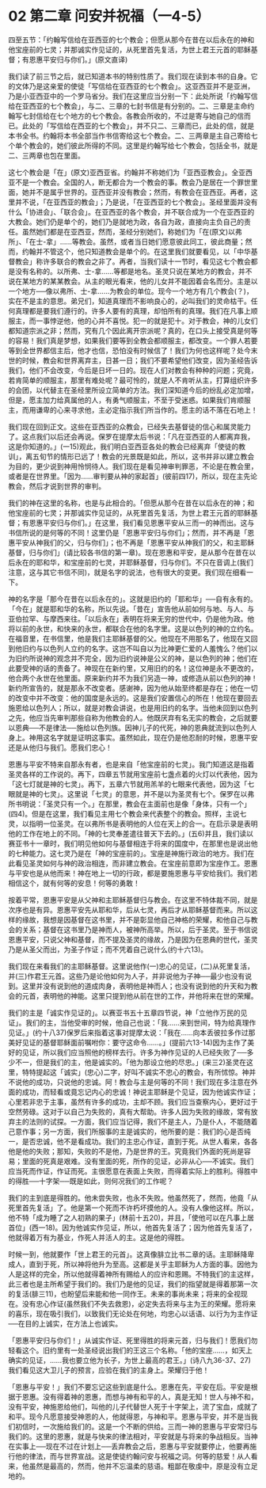 # 02 第二章 问安并祝福（一4-5）


四至五节：「约翰写信给在亚西亚的七个教会；但愿从那今在昔在以后永在的神和他宝座前的七灵；并那诚实作见证的，从死里首先复活，为世上君王元首的耶稣基督；有恩惠平安归与你们。」(原文直译)

我们读了前三节之后，就已知道本书的特别性质了。我们现在读到本书的自身。它的文体乃是这亲爱的使徒「写信给在亚西亚的七个教会」。这亚西亚并不是亚洲，乃是小亚西亚中的一个罗马省分。我们在这里应当分别一下：此处所说「约翰写信给在亚西亚的七个教会」，与二、三章的七封书信是有分别的。二、三章是主命约翰写七封信给在七个地方的七个教会。各教会所收的，不过是寄与她自己的信而已。此处的「写信给在西亚的七个教会」，并不只二、三章而已，此处的信，就是本书全书。约翰将本书全部当作书信寄给这七个教会。二、三两章是主自己寄给七个单个教会的，她们彼此所得的不同。这里是约翰写给七个教会，包括全书，就是二、三两章也包在里面。

这七个教会是「在」(原文)亚西亚省。约翰并不称她们为「亚西亚教会」。全亚西亚不是一个教会。全国的人，断无都合为一个教会的事。教会乃是居在一个罪世里面，她并不是属乎世界的。亚西亚并没有教会；然而，有教会在亚西亚。再者，这里并不说，「在亚西亚的教会」；乃是说，「在亚西亚的七个教会」。圣经里面并没有什么「协进会」、「联合会」。在亚西亚的各个教会，并不联合成为一个在亚西亚的大教会。她们仍是单个的，她们乃是就地为政，各自为政，直接向主负自己的责任。虽然她们都是在亚西亚，然而，圣经分别她们，称她们为「在(原文)以弗所」、「在士-拿」……等教会。虽然，或者当日她们愿意彼此同工，彼此商量；然而，约翰并不管这个，他只知道教会是单个的。在这里我们就要看见，以「中华基督教会」称许多联合的教会之非了。再者，当我们读十一节时，看见这七个教会都是没有名称的。以所弗、士-拿……等都是地名。圣灵只说在某地方的教会，并不说在某地方的某某教会。从主的眼光看来，他的儿女并不能因着会名而分。主是以一个地方──像以弗所、士-拿……为教会的单位。现今一个地方有几个教会(？)，实在不是主的意思。弟兄们，知道真理而不影响良心的，必叫我们的灵命枯干。任何真理都是要我们遵行的。许多人要有的真理，却怕所有的真理。我们在凡事上顺服主，而一事悖逆他，他的心并不喜悦。犯一的就是犯十。对于教会，神的儿女们都知道宗派之非；然而，究有几个因此离开宗派呢？真的，在口头上接受真是何等的容易！我们真是梦想，如果我们要等到全教会都顺服主，都改变。一个罪人若要等到全世界都信主后，他才也信，恐怕没有时候信了！我们为何也这样呢？处今末世的时候，教会和世界离弃主，日甚一日；我们不要希望他们改变，因为圣经告诉我们，他们不会改变，今后是日坏一日的。现在人们对教会有种种的问题；究竟，若肯简单的顺服主，那里有难处呢？最可怜的，就是人不肯听从主，打算组织许多的会团，以代替主在圣经里所设立简单的方法。我们深知道今后的纷乱必定加增，但是，愿主加力给真属他的人，有勇气顺服主，不至于受迷惑。如果我们肯顺服主，而用谦卑的心来寻求他，主必定指示我们所当作的。愿主的话不落在石地上！

我们现在回到正文。这些在亚西亚的众教会，已经失去基督徒的信心和属灵能力了。这点我们以后还会再说。保罗在提摩太后书说：「凡在亚西亚的人都离弃我，这是你知道的。」(一15)观此，我们明白亚西亚各处的教会已经离弃「使徒的教训」，离五旬节的情形已远了！教会的光景既是如此，所以，这书并非以建立教会为目的，更少说到神用怜悯待人。我们现在是看见神审判罪恶，不论是在教会里，或者是在世界里。「因为……审判要从神的家起首」(彼前四17)，所以，现在主先论教会，然后才说到世界的审判。

我们的神在这里的名称，也是与此相合的。「但愿从那今在昔在以后永在的神；和他宝座前的七灵；并那诚实作见证的，从死里首先复活，为世上君王元首的耶稣基督；有恩惠平安归与你们。」在这里，我们看见恩惠平安从三而一的神而出。这与书信所说的是何等的不同！这里仍是「恩惠平安归与你们」；然而，并不再是「恩惠平安从神我们的父，归与你们」；也不再是「恩惠平安从神我们的父，和主耶稣基督，归与你们」(请比较各书信的第一章)。现在恩惠和平安，是从那今在昔在以后永在的耶和华，和宝座前的七灵，并耶稣基督，归与你们。不只在音调上(我们注意，这与其它书信不同)，就是名字的说法，也有很大的变更。我们现在细看一下。

神的名字是「那今在昔在以后永在的」。这就是旧约的「耶和华」──自有永有的。「今在」就是耶和华的名称，所以先说。「昔在」宣告他从前如何与地、与人、与亚伯拉罕、与摩西来往。「以后永在」表明在将来无穷的世代中，仍是他为政。他将以前的永世，和快来的永世，都联合在他的名字里。这是以色列的神的立约名。在福音里，在书信里，他是我们主耶稣基督的父。他现在不用那名了，他现在又回到他旧约与以色列人立约的名字。这岂不叫自以为比神更仁爱的人羞愧么？他们以为旧约所说神的观念并不完全，因为旧约说神是公义的神，是以色列的神；他们在此要受神的话的责备了。神现在在新约里，又用旧约的名！这位神是永不更改的，他合两个永世在他里面。原来新约并不为我们另造一神，或修造从前以色列的神！新约所宣告的，就是那永不改变者。感谢神，因为他从始至终都是存在；他在一切的改变中并不改变：他的国度是永远的。这是我们安置信心的所在！他现在要回去施恩给以色列人；所以，就是对教会讲说，也是用旧约的名字。当他未回到以色列之先，他应当先审判那些自称为他教会的人。他既厌弃有名无实的教会，之后就要以恩典──不是律法──施给以色列族。因神儿子的代死，神的恩典就流到以色列人身上。神用这名字就是证明这事实。虽然如此，现在仍是他忍耐的时候，恩惠平安还是从他归与我们。愿我们忠心！

恩惠与平安不特来自那永有者，也是来自「他宝座前的七灵」。我门知道这是指着圣灵各样的工作说的。再下，四章五节就用宝座前七盏点着的火灯以代表他，因为「这七灯就是神的七灵」。再下，五章六节就用羔羊的七眼来代表他，因为这「七眼就是神的七灵」。这里说「七灵」的意思，并不是以为圣灵有七个。保罗在以弗所书明说：「圣灵只有一个。」在那里，教会在主面前也是像「身体，只有一个」(四4)。但是在这里，我们看见主用七个教会来代表整个的教会。照样，主说七灵，以指明一位圣灵。在以弗所书是表明他的人位在天上的合一。在启示录是表明他的工作在地上的不同。「神的七灵奉差遣往普天下去的。」(五6)并且，我们读以赛亚书十一章时，我们明见他如何与基督相连于将来的国度中，在那里也是说出他的七种能力。这七灵乃是在「神的宝座前的」。宝座是神施行政治的地方。我们在此看见圣灵如何与神的政治相连，而非建立教会。在宝座前意即为宝座作工。恩惠与平安也是从他而来！神在地上一切的行政，都是要施恩惠与平安给我们。我们若相信这个，就有何等的安息！何等的勇敢！

按着平常，恩惠平安是从父神和主耶稣基督归与教会。在这里不特体裁不同，就是次序也是有异。恩惠平安先从耶和华，后从七灵，再后才从耶稣基督而来。所以这样的缘故，我想是因基督在这书里，并不是彰显他自己神格的荣耀，和他自己与教会的关系；基督在这书里乃是神而人，被神所高举。所以，后于圣灵。至于书信说恩惠平安，只说父神和基督，而不提及圣灵的缘故，乃是因为在恩典的世代，圣灵乃是从圣父而出，为圣子作证；而不凭着自己说什么(约十六13)。

我们现在来看我们的主耶稣基督。这里说他作(一)忠心的见证，(二)从死里复活，并(三)作君王元首。这些乃是论他如何为人子，并非说他为子神──最少也没有说到。这里并没有说到他的道成肉身，表明他是神而人；也没有说到他的升天和为教会的元首，表明他的神能。这里只提到他从前在世的工作，并他将来在世的荣耀。

我们的主是「诚实作见证的」。以赛亚书五十五章四节说，神「立他作万民的见证」。我们的主，当他受审的时候，他自己也说：「我……来到世间，特为给真理作见证。」(约十八37)保罗后来指着这事对提摩太说：「我在……向本丢彼拉多作过那美好见证的基督耶稣面前嘱咐你：要守这命令……。」(提前六13-14)因为主作了美好的见证，所以我们应当照他的榜样去行。许多为神作见证的人已经失败了──多少不一，但是我们的主，他是诚实的。「他为那设立他的尽忠。」(来三2)圣灵在这里，特特提起这「诚实」(忠心)二字，好叫不诚实不忠心的教会，有所怵惊。神并不说他的成功，只说他的忠诚。阿！教会与主是何等的不同！我们现在多注意在外面的成功，而轻看或竟忘记内心的忠诚！神说主耶稣是个见证，因为他诚实作证；心里若非忠于主事，虽然有许多的成功，主却不顾。我们应当查察内心，更好过于空然劳碌。这对于以自己为失败的，真有大帮助。许多人因为失败的缘故，常有放弃主的法则的试探。一方面，我们应当记得，我们不是主人，乃是仆人，不能随着己意作事；另一方面，我们所服事的主是诚实的，他所要的是：我们的心是否纯一，是否忠诚，他不是看成功。我们的主忠心作证，直到于死。从世人看来，各各他是他的失败；那知，失败的不是他，乃是世界的王。究竟我们外面的死尚是容易；里面的死真是艰难。没有里面的死，所作的见证，必非从心──不诚实。我们应当死而作证，作证而死。主很愿意在表面上失败，而得着实际上的胜利。得胜中的得胜──十字架──既是如此，则何况我们的工作呢？

我们的主到底是得胜的。他未尝失败，也永不失败。他虽然死了，然而，他竟「从死里首先复活」了。他是第一个死而不许朽坏摸他的人。没有人像他这样。所以，他不特「成为睡了之人初熟的果子」(林前十五20)，并且，「使他可以在凡事上居首位」(西一18)。因为他诚实作见证，所以，他首先复活了；因为他首先复活了，他就得着万有为基业，作死人并活人的主。这是他的得胜。

时候一到，他就要作「世上君王的元首」。这真像腓立比书二章的话。主耶稣降卑成人，直到于死，所以神将他升为至高。这都是关乎主耶稣为人方面的事。因他为人是这样的完全，所以他就得着神所有赐给人的应许和恩赐。不特我们的主这样，此三者也是主所希望于我们的。我们乃是他的见证，我们的指望就是得着那第一次的复活(腓三11)，也盼望后来能和他一同作王。未来的事尚未来；将来的全视现在。没有忠心作证(虽然我们不失去救恩)，必定失去将来与主为王的荣耀。愿将来的喜乐，现在吸引我们，以致我们无论处在何地，均忠心以话语、以行为为主作证──在目的上诚实，在方法上也诚实。

「恩惠平安归与你们！」从诚实作证、死里得胜的将来元首，归与我们！愿我们勿轻看这个。旧约里有一处圣经说出我们的王这三个名称。「他的宝座……，如天上确实的见证，……我也要立他为长子，为世上最高的君王。」(诗八九36-37、27)我们看见这大卫儿子的预言，应验在我们的主身上。荣耀归于他！

「恩惠与平安！」我们不要忘记这些到底是什么。恩惠在先，平安在后。平安是根据于恩惠。没有得着神的恩惠，而想与神有和平的人，真是无知！世人与神不和，没有平安，神施恩给他们，叫他的儿子代替世人死于十字架上，流了宝血，成就了和平。现今凡愿意接受神恩的人，他就得恩，与神和平。恩惠与平安，并不是当我们初信时，一次施给我们的。这是一个不断的供给。三而一神的恩惠与平安常归与我们的。这里的恩惠，就是与快来的律法相对，平安就是与将来的争战相反。当神在实事上──现在不过在计划上──丢弃教会之后，恩惠与平安就要停止，他要再施行他的律法，而与世界宣战。这是使徒约翰问安与祝福之词。何等的慈爱！从人看来，他虽然是最高的，然而，他并不忘温柔的慈语。粗鄙在敬虔中，原是没有立足地的。


